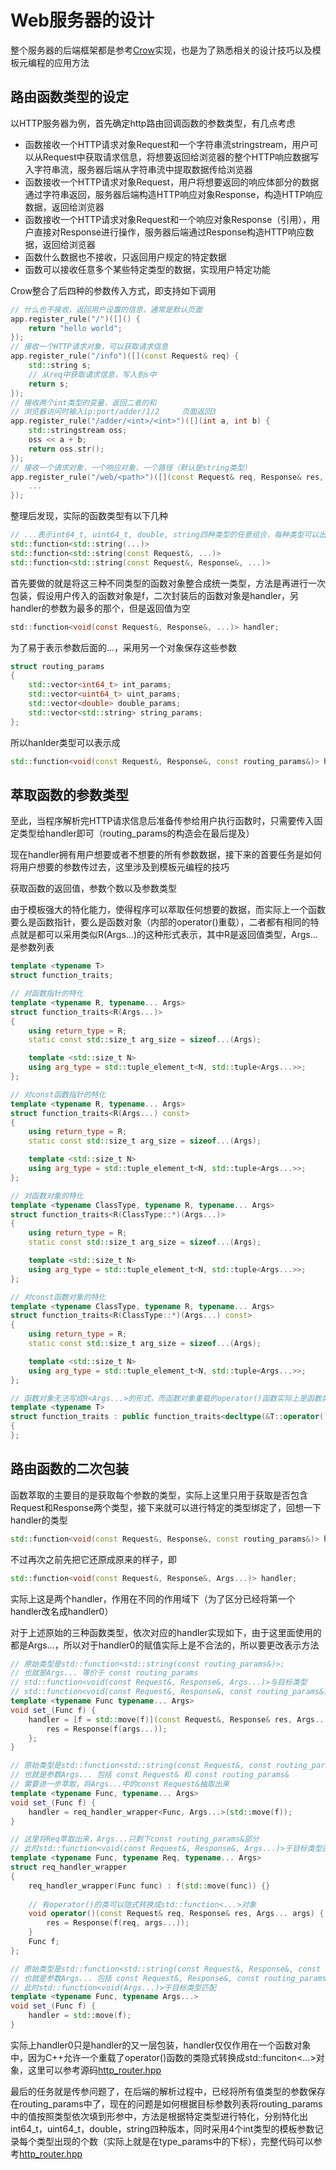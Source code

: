 # Web服务器的设计

整个服务器的后端框架都是参考[Crow](https://github.com/ipkn/crow)实现，也是为了熟悉相关的设计技巧以及模板元编程的应用方法



## 路由函数类型的设定

以HTTP服务器为例，首先确定http路由回调函数的参数类型，有几点考虑

- 函数接收一个HTTP请求对象Request和一个字符串流stringstream，用户可以从Request中获取请求信息，将想要返回给浏览器的整个HTTP响应数据写入字符串流，服务器后端从字符串流中提取数据传给浏览器
- 函数接收一个HTTP请求对象Request，用户将想要返回的响应体部分的数据通过字符串返回，服务器后端构造HTTP响应对象Response，构造HTTP响应数据，返回给浏览器
- 函数接收一个HTTP请求对象Request和一个响应对象Response（引用），用户直接对Response进行操作，服务器后端通过Response构造HTTP响应数据，返回给浏览器
- 函数什么数据也不接收，只返回用户规定的特定数据
- 函数可以接收任意多个某些特定类型的数据，实现用户特定功能





Crow整合了后四种的参数传入方式，即支持如下调用

```c++
// 什么也不接收，返回用户设置的信息，通常是默认页面
app.register_rule("/")([]() {
    return "hello world";
});
// 接收一个HTTP请求对象，可以获取请求信息
app.register_rule("/info")([](const Request& req) {
    std::string s;
    // 从req中获取请求信息，写入到s中
    return s;
});
// 接收两个int类型的变量，返回二者的和
// 浏览器访问时输入ip:port/adder/1/2     页面返回3
app.register_rule("/adder/<int>/<int>")([](int a, int b) {
    std::stringstream oss;
    oss << a + b;
    return oss.str();
});
// 接收一个请求对象，一个响应对象，一个路径（默认是string类型）
app.register_rule("/web/<path>")([](const Request& req, Response& res, std::string path) {
    ...
});
```

整理后发现，实际的函数类型有以下几种

```c++
// ...表示int64_t, uint64_t, double, string四种类型的任意组合，每种类型可以出现0次或多次
std::function<std::string(...)>
std::function<std::string(const Request&, ...)>
std::function<std::string(const Request&, Response&, ...)>
```

首先要做的就是将这三种不同类型的函数对象整合成统一类型，方法是再进行一次包装，假设用户传入的函数对象是f，二次封装后的函数对象是handler，另handler的参数为最多的那个，但是返回值为空

```c
std::function<void(const Request&, Response&, ...)> handler;
```

为了易于表示参数后面的...，采用另一个对象保存这些参数

```c++
struct routing_params
{
    std::vector<int64_t> int_params;
    std::vector<uint64_t> uint_params;
    std::vector<double> double_params;
    std::vector<std::string> string_params;
};
```

所以hanlder类型可以表示成

```c++
std::function<void(const Request&, Response&, const routing_params&)> handler;
```

## 萃取函数的参数类型

至此，当程序解析完HTTP请求信息后准备传参给用户执行函数时，只需要传入固定类型给handler即可（routing_params的构造会在最后提及）

现在handler拥有用户想要或者不想要的所有参数数据，接下来的首要任务是如何将用户想要的参数传过去，这里涉及到模板元编程的技巧

获取函数的返回值，参数个数以及参数类型

由于模板强大的特化能力，使得程序可以萃取任何想要的数据，而实际上一个函数要么是函数指针，要么是函数对象（内部的operator()重载），二者都有相同的特点就是都可以采用类似R(Args...)的这种形式表示，其中R是返回值类型，Args...是参数列表



```c++
template <typename T>
struct function_traits;

// 对函数指针的特化
template <typename R, typename... Args>
struct function_traits<R(Args...)>
{
    using return_type = R;
    static const std::size_t arg_size = sizeof...(Args);

    template <std::size_t N>
    using arg_type = std::tuple_element_t<N, std::tuple<Args...>>;
};

// 对const函数指针的特化
template <typename R, typename... Args>
struct function_traits<R(Args...) const>
{
    using return_type = R;
    static const std::size_t arg_size = sizeof...(Args);

    template <std::size_t N>
    using arg_type = std::tuple_element_t<N, std::tuple<Args...>>;
};

// 对函数对象的特化
template <typename ClassType, typename R, typename... Args>
struct function_traits<R(ClassType::*)(Args...)>
{
    using return_type = R;
    static const std::size_t arg_size = sizeof...(Args);

    template <std::size_t N>
    using arg_type = std::tuple_element_t<N, std::tuple<Args...>>;
};

// 对const函数对象的特化
template <typename ClassType, typename R, typename... Args>
struct function_traits<R(ClassType::*)(Args...) const>
{
    using return_type = R;
    static const std::size_t arg_size = sizeof...(Args);

    template <std::size_t N>
    using arg_type = std::tuple_element_t<N, std::tuple<Args...>>;
};

// 函数对象无法写成R<Args...>的形式，而函数对象重载的operator()函数实际上是函数类型，可以写成R<Args...>的形式
template <typename T>
struct function_traits : public function_traits<decltype(&T::operator())>
{
};
```

## 路由函数的二次包装

函数萃取的主要目的是获取每个参数的类型，实际上这里只用于获取是否包含Request和Response两个类型，接下来就可以进行特定的类型绑定了，回想一下handler的类型

```c++
std::function<void(const Request&, Response&, const routing_params&)> handler0;
```

不过再次之前先把它还原成原来的样子，即

```c++
std::function<void(const Request&, Response&, Args...)> handler;
```

实际上这是两个handler，作用在不同的作用域下（为了区分已经将第一个handler改名成handler0）



对于上述原始的三种函数类型，依次对应的handler实现如下，由于这里面使用的都是Args...，所以对于handler0的赋值实际上是不合法的，所以要更改表示方法

```c++
// 原始类型是std::function<std::string(const routing_params&)>;
// 也就是Args... 等价于 const routing_params
// std::function<void(const Request&, Response&, Args...)>与目标类型
// std::function<void(const Request&, Response&, const routing_params&)>匹配
template <typename Func typename... Args>
void set_(Func f) {
	handler = [f = std::move(f)](const Request&, Response& res, Args... args) {
		res = Response(f(args...));
	};
}
```


```c++
// 原始类型是std::function<std::string(const Request&, const routing_params&)>
// 也就是参数Args... 包括 const Request& 和 const routing_params&
// 需要进一步萃取，将Args...中的const Request&抽取出来
template <typename Func, typename... Args>
void set_(Func f) {
    handler = req_handler_wrapper<Func, Args...>(std::move(f));
}

// 这里将Req萃取出来，Args...只剩下const routing_params&部分
// 此时std::function<void(const Request&, Response&, Args...)>于目标类型匹配
template <typename Func, typename Req, typename... Args>
struct req_handler_wrapper
{
    req_handler_wrapper(Func func) : f(std::move(func)) {}
    
    // 有operator()的类可以隐式转换成std::function<...>对象
    void operator()(const Request& req, Response& res, Args... args) {
        res = Response(f(req, args...));
    }
    Func f;
};
```


```c++
// 原始类型是std::function<std::string(const Request&, Response&, const routing_params&)>
// 也就是参数Args... 包括 const Request&, Response&, const routing_params&
// 此时std::function<void(Args...)>于目标类型匹配
template <typename Func, typename Args...>
void set_(Func f) {
    handler = std::move(f);
}
```



实际上handler0只是handler的又一层包装，handler仅仅作用在一个函数对象中，因为C++允许一个重载了operator()函数的类隐式转换成std::funciton<...>对象，这里可以参考源码[http_router.hpp](https://github.com/rocwangp/cortono/blob/master/http/http_router.hpp#L118)

最后的任务就是传参问题了，在后端的解析过程中，已经将所有值类型的参数保存在routing_params中了，现在的问题是如何根据目标参数列表将routing_params中的值按照类型依次填到形参中，方法是根据特定类型进行特化，分别特化出int64_t，uint64_t，double，string四种版本，同时采用4个int类型的模板参数记录每个类型出现的个数（实际上就是在type_params中的下标），完整代码可以参考[http_router.hpp](https://github.com/rocwangp/cortono/blob/master/http/http_router.hpp#L172)

